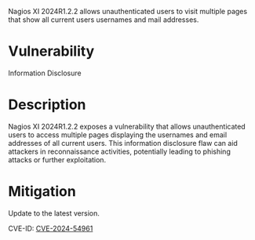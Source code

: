 Nagios XI 2024R1.2.2 allows unauthenticated users to visit multiple pages that show all current users usernames and mail addresses.

# Vulnerability
Information Disclosure 

# Description
Nagios XI 2024R1.2.2 exposes a vulnerability that allows unauthenticated users to access multiple pages displaying the usernames and email addresses of all current users. This information disclosure flaw can aid attackers in reconnaissance activities, potentially leading to phishing attacks or further exploitation.

# Mitigation
Update to the latest version.

CVE-ID: [CVE-2024-54961](https://nvd.nist.gov/vuln/detail/CVE-2024-54961)
